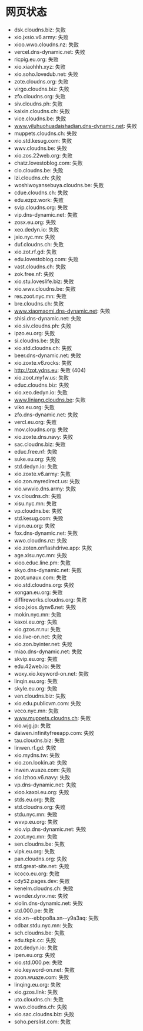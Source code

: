 # 网页状态
- dsk.cloudns.biz: 失败
- xio.jxsio.v6.army: 失败
- xioo.wwo.cloudns.nz: 失败
- vercel.dns-dynamic.net: 失败
- ricpig.eu.org: 失败
- xio.xiaohhh.xyz: 失败
- xio.soho.lovedub.net: 失败
- zote.cloudns.org: 失败
- virgo.cloudns.biz: 失败
- zfo.cloudns.org: 失败
- siv.cloudns.ph: 失败
- kaixin.cloudns.ch: 失败
- vice.cloudns.be: 失败
- www.yiluhuohuadaishadian.dns-dynamic.net: 失败
- muppets.cloudns.ch: 失败
- xio.std.kesug.com: 失败
- wwv.cloudns.be: 失败
- xio.zos.22web.org: 失败
- chatz.lovestoblog.com: 失败
- clo.cloudns.be: 失败
- lzi.cloudns.ch: 失败
- woshiwoyansebuya.cloudns.be: 失败
- cdue.cloudns.ch: 失败
- edu.ezpz.work: 失败
- svip.cloudns.org: 失败
- vip.dns-dynamic.net: 失败
- zosx.eu.org: 失败
- xeo.dedyn.io: 失败
- jxio.nyc.mn: 失败
- duf.cloudns.ch: 失败
- xio.zot.rf.gd: 失败
- edu.lovestoblog.com: 失败
- vast.cloudns.ch: 失败
- zok.free.nf: 失败
- xio.stu.loveslife.biz: 失败
- xio.wwv.cloudns.be: 失败
- res.zoot.nyc.mn: 失败
- bre.cloudns.ch: 失败
- www.xiaomaomi.dns-dynamic.net: 失败
- shisi.dns-dynamic.net: 失败
- xio.siv.cloudns.ph: 失败
- ipzo.eu.org: 失败
- si.cloudns.be: 失败
- xio.std.cloudns.ch: 失败
- beer.dns-dynamic.net: 失败
- xio.zoxte.v6.rocks: 失败
- http://zot.ydns.eu: 失败 (404)
- xio.zoot.myfw.us: 失败
- educ.cloudns.biz: 失败
- xio.xeo.dedyn.io: 失败
- www.liniang.cloudns.be: 失败
- viko.eu.org: 失败
- zfo.dns-dynamic.net: 失败
- vercl.eu.org: 失败
- mov.cloudns.org: 失败
- xio.zoxte.dns.navy: 失败
- sac.cloudns.biz: 失败
- educ.free.nf: 失败
- suke.eu.org: 失败
- std.dedyn.io: 失败
- xio.zoxte.v6.army: 失败
- xio.zon.myredirect.us: 失败
- xio.wwvio.dns.army: 失败
- vx.cloudns.ch: 失败
- xisu.nyc.mn: 失败
- vp.cloudns.be: 失败
- std.kesug.com: 失败
- vipn.eu.org: 失败
- fox.dns-dynamic.net: 失败
- wwo.cloudns.nz: 失败
- xio.zoten.onflashdrive.app: 失败
- age.xisu.nyc.mn: 失败
- xioo.educ.line.pm: 失败
- skyo.dns-dynamic.net: 失败
- zoot.unaux.com: 失败
- xio.std.cloudns.org: 失败
- xongan.eu.org: 失败
- diffireworks.cloudns.org: 失败
- xioo.jxios.dynv6.net: 失败
- mokin.nyc.mn: 失败
- kaxoi.eu.org: 失败
- xio.gzos.rr.nu: 失败
- xio.live-on.net: 失败
- xio.zon.byinter.net: 失败
- miao.dns-dynamic.net: 失败
- skvip.eu.org: 失败
- edu.42web.io: 失败
- woxy.xio.keyword-on.net: 失败
- linqin.eu.org: 失败
- skyle.eu.org: 失败
- ven.cloudns.biz: 失败
- xio.edu.publicvm.com: 失败
- veco.nyc.mn: 失败
- www.muppets.cloudns.ch: 失败
- xio.wjg.jp: 失败
- daiwen.infinityfreeapp.com: 失败
- tau.cloudns.biz: 失败
- linwen.rf.gd: 失败
- xio.mydns.tw: 失败
- xio.zon.lookin.at: 失败
- inwen.wuaze.com: 失败
- xio.lzhoo.v6.navy: 失败
- vp.dns-dynamic.net: 失败
- xioo.kaxoi.eu.org: 失败
- stds.eu.org: 失败
- std.cloudns.org: 失败
- stdu.nyc.mn: 失败
- wvvp.eu.org: 失败
- xio.vip.dns-dynamic.net: 失败
- zoot.nyc.mn: 失败
- sen.cloudns.be: 失败
- vipk.eu.org: 失败
- pan.cloudns.org: 失败
- std.great-site.net: 失败
- kcoco.eu.org: 失败
- cdy52.pages.dev: 失败
- kenelm.cloudns.ch: 失败
- wonder.dynx.me: 失败
- xiolin.dns-dynamic.net: 失败
- std.000.pe: 失败
- xio.xn--ebbpo8a.xn--y9a3aq: 失败
- odbar.stdu.nyc.mn: 失败
- sch.cloudns.be: 失败
- edu.tkpk.cc: 失败
- zot.dedyn.io: 失败
- ipen.eu.org: 失败
- xio.std.000.pe: 失败
- xio.keyword-on.net: 失败
- zoon.wuaze.com: 失败
- linqing.eu.org: 失败
- xio.gzos.link: 失败
- uto.cloudns.ch: 失败
- wwo.cloudns.ch: 失败
- xio.sac.cloudns.biz: 失败
- soho.perslist.com: 失败
